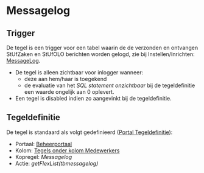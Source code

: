 # Messagelog

## Trigger

De tegel is een trigger voor een tabel waarin de de verzonden en ontvangen StUfZaken en StUfOLO berichten worden gelogd, zie bij Instellen/Inrichten: [MessageLog](../../../../instellen_inrichten/messagelog.md).

- De tegel is alleen zichtbaar voor inlogger wanneer:
  - deze aan hem/haar is toegekend
  - de evaluatie van het _SQL statement onzichtbaar_ bij de tegeldefinitie een waarde ongelijk aan 0 oplevert.
- Een tegel is disabled indien zo aangevinkt bij de tegeldefinitie.

## Tegeldefinitie

De tegel is standaard als volgt gedefinieerd ([Portal Tegeldefinitie](../../../../instellen_inrichten/portaldefinitie/portal_tegel.md)):

- Portaal: [Beheerportaal](../../portalen_en_moduleschermen/beheerportaal.md)
- Kolom: [Tegels onder kolom Medewerkers](tegels_onder_kolom_medewerkers/README.md)
- Kopregel: _Messagelog_
- Actie: _getFlexList(tbmessagelog)_
